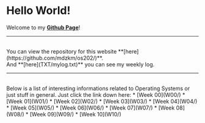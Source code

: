 # Hello World!
Welcome to my **[Github Page](https://mdzkm.github.io/os202/)**!
<br>
<hr>
<br>
You can view the repository for this website **[here](https://github.com/mdzkm/os202/)**.
<br>
And **[here](TXT/mylog.txt)** you can see my weekly log.
<br>
<hr>
<br>
Below is a list of interesting informations related to Operating Systems or just stuff in general. Just click the link down here:
* [Week 00](W00/)
* [Week 01](W01/)
* [Week 02](W02/)
* [Week 03](W03/)
* [Week 04](W04/)
* [Week 05](W05/)
* [Week 06](W06/)
* [Week 07](W07/)
* [Week 08](W08/)
* [Week 09](W09/)
* [Week 10](W10/)
